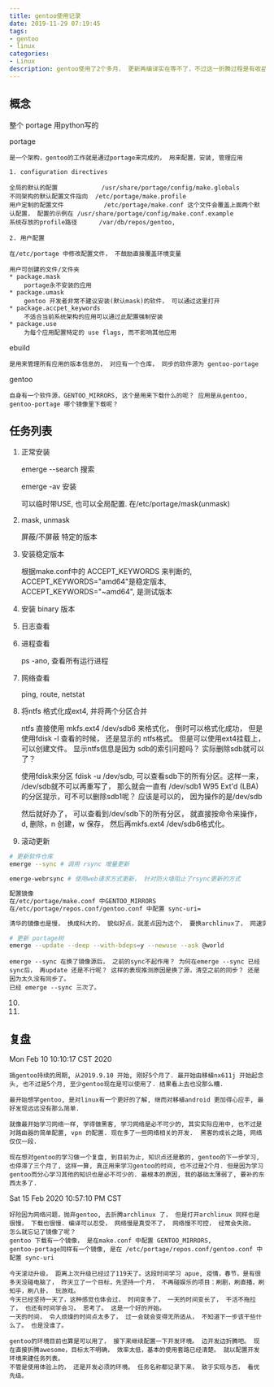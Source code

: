 ```yaml
---
title: gentoo使用记录
date: 2019-11-29 07:19:45
tags: 
- gentoo
- linux
categories: 
- Linux
description: gentoo使用了2个多月， 更新再编译实在等不了，不过这一折腾过程是有收益的，以后有机会肯定会再玩一玩， 然后现在更重要的是提升生存技能。 
---
```


## 概念

整个 portage 用python写的

portage

	是一个架构，gentoo的工作就是通过portage来完成的， 用来配置，安装, 管理应用

	1. configuration directives

	全局的默认的配置			/usr/share/portage/config/make.globals
	不同架构的默认配置文件指向  /etc/portage/make.profile
	用户定制的配置文件			/etc/portage/make.conf 这个文件会覆盖上面两个默认配置， 配置的示例在 /usr/share/portage/config/make.conf.example
	系统存放的profile路径		/var/db/repos/gentoo, 

	2. 用户配置 

	在/etc/portage 中修改配置文件， 不鼓励直接覆盖环境变量

	用户可创建的文件/文件夹
	* package.mask
		portage永不安装的应用
	* package.umask
		gentoo 开发者非常不建议安装(默认mask)的软件， 可以通过这里打开
	* package.accpet_keywords
		不适合当前系统架构的应用可以通过此配置强制安装
	* package.use 
		为每个应用配置特定的 use flags, 而不影响其他应用

ebuild

	是用来管理所有应用的版本信息的， 对应有一个仓库， 同步的软件源为 gentoo-portage

gentoo
	
	自身有一个软件源，GENTOO_MIRRORS, 这个是用来下载什么的呢？ 应用是从gentoo, gentoo-portage 哪个镜像里下载呢？ 

## 任务列表

1. 正常安装

	emerge --search 搜索

	emerge -av 安装

	可以临时带USE, 也可以全局配置. 在/etc/portage/mask(unmask)

2. mask, unmask

	屏蔽/不屏蔽 特定的版本

3. 安装稳定版本

	根据make.conf中的 ACCEPT_KEYWORDS 来判断的, ACCEPT_KEYWORDS="amd64"是稳定版本, ACCEPT_KEYWORDS="~amd64", 是测试版本

4. 安装 binary 版本

5. 日志查看

6. 进程查看

	ps -ano, 查看所有运行进程

7. 网络查看
	
	ping, route, netstat

8. 将ntfs 格式化成ext4, 并将两个分区合并

	ntfs 直接使用 mkfs.ext4 /dev/sdb6 来格式化， 倒时可以格式化成功， 但是使用fdisk -l 查看的时候， 还是显示的 ntfs格式。 但是可以使用ext4挂载上， 可以创建文件。 
	显示ntfs信息是因为 sdb的索引问题吗？ 实际删除sdb就可以了？ 

	使用fdisk来分区
	fdisk -u /dev/sdb, 可以查看sdb下的所有分区。这样一来， /dev/sdb就不可以再重写了， 那么就会一直有 /dev/sdb1 W95 Ext'd (LBA) 的分区提示，可不可以删除sdb1呢？ 应该是可以的， 因为操作的是/dev/sdb

	然后就好办了， 可以查看到/dev/sdb下的所有分区， 就直接按命令来操作， d, 删除，n 创建，w 保存， 然后再mkfs.ext4 /dev/sdb6格式化。 

9. 滚动更新

```sh
# 更新软件仓库
emerge --sync # 调用 rsync 增量更新

emerge-webrsync # 使用web请求方式更新， 针对防火墙阻止了rsync更新的方式

配置镜像
在/etc/portage/make.conf 中GENTOO_MIRRORS
在/etc/portage/repos.conf/gentoo.conf 中配置 sync-uri=

清华的镜像也是慢， 换成科大的， 貌似好点，就差点因为这个， 要换archlinux了， 网速实现太慢， 没法玩。 

# 更新 portage树
emerge --update --deep --with-bdeps=y --newuse --ask @world

```
	emerge --sync 在换了镜像源后， 之前的sync不起作用？ 为何在emerge --sync 已经sync后， 再update 还是不行呢？ 这样的表现推测原因是换了源，清空之前的同步？ 还是因为太久没有同步了。 
	已经 emerge --sync 三次了。 

10.
 
11. 

## 复盘

Mon Feb 10 10:10:17 CST 2020

	搞gentoo持续的周期, 从2019.9.10 开始, 刚好5个月了. 最开始由移植nx611j 开始起念头, 也不过是5个月, 至少gentoo现在是可以使用了. 结果看上去也没那么糟.

	最开始想学gentoo, 是对linux有一个更好的了解, 继而对移植android 更加得心应手, 最好发现远远没有那么简单. 

	就像最开始学习网络一样, 学得做黑客, 学习网络是必不可少的, 其实实际应用中, 也不过是对路由器的简单配置, vpn 的配置. 现在多了一些网络相关的开发.  黑客的成长之路, 网络仅仅一段. 

	现在想对gentoo的学习做一个复盘, 到目前为止, 知识点还是散的, gentoo的下一步学习, 也停滞了三个月了, 这样一算, 真正用来学习gentoo的时间, 也不过是2个月. 但是因为学习gentoo而分心学习其他的知识也是必不可少的. 最根本的原因, 我的基础太薄弱了, 要补的东西太多了. 

Sat 15 Feb 2020 10:57:10 PM CST

	好险因为网络问题，抛弃gentoo, 去折腾archlinux 了， 但是打开archlinux 同样也是很慢， 下载也很慢. 编译可以忍受， 网络慢是真受不了， 网络慢不可控， 经常会失败。 
	怎么就忘记了镜像了呢？
	gentoo 下载有一个镜像， 是在make.conf 中配置 GENTOO_MIRRORS, 
	gentoo-portage同样有一个镜像, 是在 /etc/portage/repos.conf/gentoo.conf 中配置 sync-uri

	今天滚动升级， 距离上次升级已经过了119天了。这段时间学习 apue, 疫情，春节，是有很多天没碰电脑了， 昨天立了一个目标，先坚持一个月， 不再碰娱乐的项目：刷剧，刷直播，刷知乎，刷八卦， 玩游戏。
	今天已经坚持一天了，这种感觉也体会过， 时间变多了， 一天的时间变长了， 干活不拖拉了， 也还有时间学会习， 思考了。 这是一个好的开始。 
	一天的时间， 令人烦燥的时间点太多了， 过一会就会变得无所适从， 不知道下一步该干些什么了。 也是没谁了。 

	gentoo的环境目前也算是可以用了， 接下来继续配置一下开发环境。 边开发边折腾吧。 现在直接折腾awesome，目标太不明确， 效率太低，基本的使用套路已经清楚。 就以配置开发环境来建任务列表。 
	不管是使用体验上的， 还是开发必须的环境。 任务名称都记录下来， 致于实现与否， 看优先级。 


